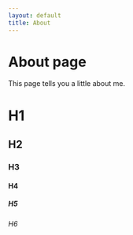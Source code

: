 ```yaml
---
layout: default
title: About
---
```

# About page

This page tells you a little about me.

# H1

## H2

### H3

#### H4

##### H5

###### H6
